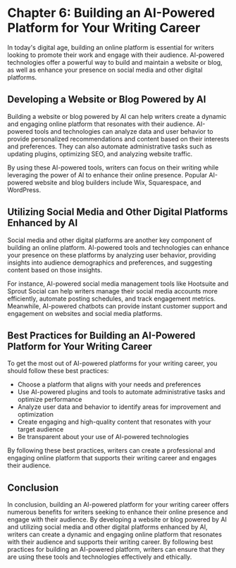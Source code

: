 Chapter 6: Building an AI-Powered Platform for Your Writing Career
==================================================================

In today's digital age, building an online platform is essential for writers looking to promote their work and engage with their audience. AI-powered technologies offer a powerful way to build and maintain a website or blog, as well as enhance your presence on social media and other digital platforms.

Developing a Website or Blog Powered by AI
------------------------------------------

Building a website or blog powered by AI can help writers create a dynamic and engaging online platform that resonates with their audience. AI-powered tools and technologies can analyze data and user behavior to provide personalized recommendations and content based on their interests and preferences. They can also automate administrative tasks such as updating plugins, optimizing SEO, and analyzing website traffic.

By using these AI-powered tools, writers can focus on their writing while leveraging the power of AI to enhance their online presence. Popular AI-powered website and blog builders include Wix, Squarespace, and WordPress.

Utilizing Social Media and Other Digital Platforms Enhanced by AI
-----------------------------------------------------------------

Social media and other digital platforms are another key component of building an online platform. AI-powered tools and technologies can enhance your presence on these platforms by analyzing user behavior, providing insights into audience demographics and preferences, and suggesting content based on those insights.

For instance, AI-powered social media management tools like Hootsuite and Sprout Social can help writers manage their social media accounts more efficiently, automate posting schedules, and track engagement metrics. Meanwhile, AI-powered chatbots can provide instant customer support and engagement on websites and social media platforms.

Best Practices for Building an AI-Powered Platform for Your Writing Career
--------------------------------------------------------------------------

To get the most out of AI-powered platforms for your writing career, you should follow these best practices:

* Choose a platform that aligns with your needs and preferences
* Use AI-powered plugins and tools to automate administrative tasks and optimize performance
* Analyze user data and behavior to identify areas for improvement and optimization
* Create engaging and high-quality content that resonates with your target audience
* Be transparent about your use of AI-powered technologies

By following these best practices, writers can create a professional and engaging online platform that supports their writing career and engages their audience.

Conclusion
----------

In conclusion, building an AI-powered platform for your writing career offers numerous benefits for writers seeking to enhance their online presence and engage with their audience. By developing a website or blog powered by AI and utilizing social media and other digital platforms enhanced by AI, writers can create a dynamic and engaging online platform that resonates with their audience and supports their writing career. By following best practices for building an AI-powered platform, writers can ensure that they are using these tools and technologies effectively and ethically.
